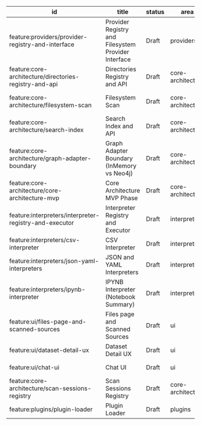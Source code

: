 id | title | status | area | link
---|---|---|---|---
feature:providers/provider-registry-and-interface | Provider Registry and Filesystem Provider Interface | Draft | providers | dev/features/providers/feature-provider-registry-and-interface.md
feature:core-architecture/directories-registry-and-api | Directories Registry and API | Draft | core-architecture | dev/features/core-architecture/feature-directories-registry-and-api.md
feature:core-architecture/filesystem-scan | Filesystem Scan | Draft | core-architecture | dev/features/core-architecture/feature-filesystem-scan.md
feature:core-architecture/search-index | Search Index and API | Draft | core-architecture | dev/features/core-architecture/feature-search-index.md
feature:core-architecture/graph-adapter-boundary | Graph Adapter Boundary (InMemory vs Neo4j) | Draft | core-architecture | dev/features/core-architecture/feature-graph-adapter-boundary.md
feature:core-architecture/core-architecture-mvp | Core Architecture MVP Phase | Draft | core-architecture | dev/features/core-architecture/feature-core-architecture-mvp.md
feature:interpreters/interpreter-registry-and-executor | Interpreter Registry and Executor | Draft | interpreters | dev/features/interpreters/feature-interpreter-registry-and-executor.md
feature:interpreters/csv-interpreter | CSV Interpreter | Draft | interpreters | dev/features/interpreters/feature-csv-interpreter.md
feature:interpreters/json-yaml-interpreters | JSON and YAML Interpreters | Draft | interpreters | dev/features/interpreters/feature-json-yaml-interpreters.md
feature:interpreters/ipynb-interpreter | IPYNB Interpreter (Notebook Summary) | Draft | interpreters | dev/features/interpreters/feature-ipynb-interpreter.md
feature:ui/files-page-and-scanned-sources | Files page and Scanned Sources | Draft | ui | dev/features/ui/feature-files-page-and-scanned-sources.md
feature:ui/dataset-detail-ux | Dataset Detail UX | Draft | ui | dev/features/ui/feature-dataset-detail-ux.md
feature:ui/chat-ui | Chat UI | Draft | ui | dev/features/ui/feature-chat-ui.md
feature:core-architecture/scan-sessions-registry | Scan Sessions Registry | Draft | core-architecture | dev/features/core-architecture/feature-scan-sessions-registry.md
feature:plugins/plugin-loader | Plugin Loader | Draft | plugins | dev/features/plugins/feature-plugin-loader.md
